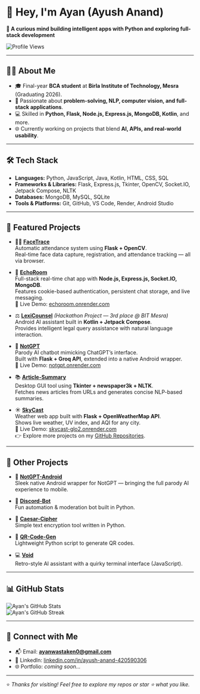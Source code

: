 # 👋 Hey, I'm Ayan (Ayush Anand)

**🚀 A curious mind building intelligent apps with Python and exploring full-stack development**

![Profile Views](https://komarev.com/ghpvc/?username=ayannotfound&style=flat-square)

---

## 👨‍💻 About Me  

- 🎓 Final-year **BCA student** at **Birla Institute of Technology, Mesra** (Graduating 2026).  
- 🧠 Passionate about **problem-solving, NLP, computer vision, and full-stack applications**.  
- 💻 Skilled in **Python, Flask, Node.js, Express.js, MongoDB, Kotlin**, and more.  
- 🌐 Currently working on projects that blend **AI, APIs, and real-world usability**.  

---

## 🛠 Tech Stack  

- **Languages:** Python, JavaScript, Java, Kotlin, HTML, CSS, SQL  
- **Frameworks & Libraries:** Flask, Express.js, Tkinter, OpenCV, Socket.IO, Jetpack Compose, NLTK  
- **Databases:** MongoDB, MySQL, SQLite  
- **Tools & Platforms:** Git, GitHub, VS Code, Render, Android Studio  

---

## 🌟 Featured Projects  

- 🧑‍💻 **[FaceTrace](https://github.com/ayannotfound/FaceTrace)**  
  Automatic attendance system using **Flask + OpenCV**.  
  Real-time face data capture, registration, and attendance tracking — all via browser.  

- 💬 **[EchoRoom](https://github.com/ayannotfound/EchoRoom)**  
  Full-stack real-time chat app with **Node.js, Express.js, Socket.IO, MongoDB**.  
  Features cookie-based authentication, persistent chat storage, and live messaging.  
  🔗 Live Demo: [echoroom.onrender.com](https://echoroom.onrender.com/)  

- ⚖️ **[LexiCounsel](https://github.com/ayannotfound/LexiCounsel)** *(Hackathon Project — 3rd place @ BIT Mesra)*  
  Android AI assistant built in **Kotlin + Jetpack Compose**.  
  Provides intelligent legal query assistance with natural language interaction.  

- 🤖 **[NotGPT](https://github.com/ayannotfound/NotGPT)**  
  Parody AI chatbot mimicking ChatGPT’s interface.  
  Built with **Flask + Groq API**, extended into a native Android wrapper.  
  🔗 Live Demo: [notgpt.onrender.com](https://notgpt.onrender.com/)  

- 📚 **[Article-Summary](https://github.com/ayannotfound/Article-Summary)**  
  Desktop GUI tool using **Tkinter + newspaper3k + NLTK**.  
  Fetches news articles from URLs and generates concise NLP-based summaries.  

- ☀️ **[SkyCast](https://github.com/ayannotfound/SkyCast)**  
  Weather web app built with **Flask + OpenWeatherMap API**.  
  Shows live weather, UV index, and AQI for any city.  
  🔗 Live Demo: [skycast-glo2.onrender.com](https://skycast-glo2.onrender.com/)  
👉 Explore more projects on my [GitHub Repositories](https://github.com/ayannotfound?tab=repositories).  

---

## 📂 Other Projects  

- 📱 **[NotGPT-Android](https://github.com/ayannotfound/NotGPT-android)**  
  Sleek native Android wrapper for NotGPT — bringing the full parody AI experience to mobile.  

- 🤖 **[Discord-Bot](https://github.com/ayannotfound/Discord-Bot)**  
  Fun automation & moderation bot built in Python.  

- 🔐 **[Caesar-Cipher](https://github.com/ayannotfound/Caesar-Cipher)**  
  Simple text encryption tool written in Python.  

- 🧾 **[QR-Code-Gen](https://github.com/ayannotfound/QR-Code-Gen)**  
  Lightweight Python script to generate QR codes.  

- 💻 **[Void](https://github.com/ayannotfound/void)**  
  Retro-style AI assistant with a quirky terminal interface (JavaScript).  

---

## 📊 GitHub Stats  

![Ayan's GitHub Stats](https://github-readme-stats.vercel.app/api?username=ayannotfound&show_icons=true&theme=tokyonight)  
![Ayan's GitHub Streak](https://github-readme-streak-stats-eight.vercel.app/?user=ayannotfound&theme=tokyonight)  

---

## 🔗 Connect with Me  

- 📬 Email: **ayanwastaken0@gmail.com**  
- 💼 LinkedIn: [linkedin.com/in/ayush-anand-420590306](https://linkedin.com/in/ayush-anand-420590306)  
- 🌐 Portfolio: *coming soon…*  

---

⭐ *Thanks for visiting! Feel free to explore my repos or star ⭐ what you like.*  
